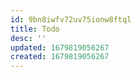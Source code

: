```yaml
---
id: 9bn8iwfv72uv75ionw8ftql
title: Todo
desc: ''
updated: 1679819056267
created: 1679819056267
---
```

